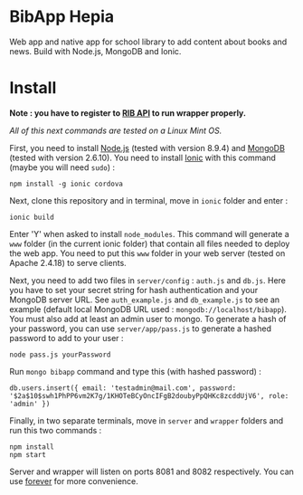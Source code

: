# BibApp Hepia

Web app and native app for school library to add content about books and news. Build with Node.js, MongoDB and Ionic.

# Install
**Note : you have to register to [RIB API](https://dinkum.ethbib.ethz.ch/display/RIB/Home) to run wrapper properly.**

*All of this next commands are tested on a Linux Mint OS.*

First, you need to install [Node.js](https://nodejs.org/en/) (tested with version 8.9.4) and [MongoDB](https://www.mongodb.com/) 
(tested with version 2.6.10). You need to install [Ionic](https://ionicframework.com/) with this command (maybe you will need `sudo`) :

```shell
npm install -g ionic cordova
```

Next, clone this repository and in terminal, move in `ionic` folder and enter :

```shell
ionic build
```

Enter 'Y' when asked to install `node_modules`. This command will generate a `www` folder (in the current ionic folder) that 
contain all files needed to deploy the web app. You need to put this `www` folder in your web server (tested on Apache 2.4.18) 
to serve clients.

Next, you need to add two files in `server/config` : `auth.js` and `db.js`. Here you have to set your secret string for 
hash authentication and your MongoDB server URL. See `auth_example.js` and `db_example.js` to see an example (default local 
MongoDB URL used : `mongodb://localhost/bibapp`). You must also add at least an admin user to mongo. To generate a hash of 
your password, you can use `server/app/pass.js` to generate a hashed password to add to your user :

```shell
node pass.js yourPassword
```

Run `mongo bibapp` command and type this (with hashed password) :

```shell
db.users.insert({ email: 'testadmin@mail.com', password: '$2a$10$swh1PhPP6vm2K7g/1KHOTeBCyOncIFgB2doubyPpQHKc8zcddUjV6', role: 'admin' })
```

Finally, in two separate terminals, move in `server` and `wrapper` folders and run this two commands :

```shell
npm install
npm start
```

Server and wrapper will listen on ports 8081 and 8082 respectively. You can use 
[forever](https://www.npmjs.com/package/forever) for more convenience.